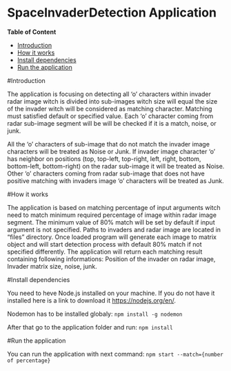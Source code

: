 # SpaceInvaderDetection Application

**Table of Content**

- [Introduction](#introduction)
- [How it works](#how-it-works)
- [Install dependencies](#install-dependencies)
- [Run the application](#run-the-application)

#Introduction

The application is focusing on detecting all ‘o’ characters within invader radar image witch is divided into sub-images witch size will equal the size of the invader witch will be considered as matching character. Matching must satisfied default or specified value.
Each ‘o’ character coming from radar sub-image segment will be will be checked if it is a match, noise, or junk.

All the ‘o’ characters of sub-image that do not match the invader image characters will be treated as Noise or Junk. If invader image character ‘o’ has neighbor on positions (top, top-left, top-right, left, right, bottom, bottom-left, bottom-right) on the radar sub-image it will be treated as Noise. Other ‘o’ characters coming from radar sub-image that does not have positive matching with invaders image ‘o’ characters will be treated as Junk.

#How it works

The application is based on matching percentage of input arguments witch need to match minimum required percentage of image within radar image segment. The minimum value of 80% match will be set by default if input argument is not specified. Paths to invaders and radar image are located in “files” directory. Once loaded program will generate each image to matrix object and will start detection process with default 80% match if not specified differently. The application will return each matching result containing following informations: Position of the invader on radar image, Invader matrix size, noise, junk.

#Install dependencies

You need to heve Node.js installed on your machine.
If you do not have it installed here is a link to download it https://nodejs.org/en/.

Nodemon has to be installed globaly:
`npm install -g nodemon`

After that go to the application folder and run:
`npm install`

#Run the application

You can run the application with next command:
`npm start --match={number of percentage}`